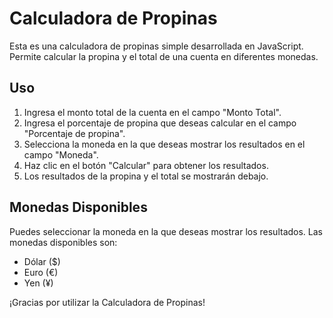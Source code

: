 # Calculadora de Propinas

Esta es una calculadora de propinas simple desarrollada en JavaScript.
 Permite calcular la propina y el total de una cuenta en diferentes monedas.

## Uso

1. Ingresa el monto total de la cuenta en el campo "Monto Total".
2. Ingresa el porcentaje de propina que deseas calcular en el campo "Porcentaje de propina".
3. Selecciona la moneda en la que deseas mostrar los resultados en el campo "Moneda".
4. Haz clic en el botón "Calcular" para obtener los resultados.
5. Los resultados de la propina y el total se mostrarán debajo.

## Monedas Disponibles

Puedes seleccionar la moneda en la que deseas mostrar los resultados. Las monedas disponibles son:

- Dólar ($)
- Euro (€)
- Yen (¥)



¡Gracias por utilizar la Calculadora de Propinas!